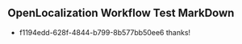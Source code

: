 ## OpenLocalization Workflow Test MarkDown
* f1194edd-628f-4844-b799-8b577bb50ee6 thanks!

<!--HONumber=Sep16_HO1-->



